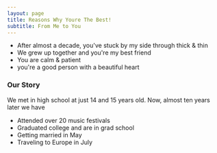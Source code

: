 ```yaml
---
layout: page
title: Reasons Why Youre The Best!
subtitle: From Me to You
---
```


- After almost a decade, you've stuck by my side through thick & thin
- We grew up together and you're my best friend
- You are calm & patient
- you're a good person with a beautiful heart



### Our Story

We met in high school at just 14 and 15 years old. Now, almost ten years later we have 
  - Attended over 20 music festivals
  - Graduated college and are in grad school 
  - Getting married in May 
  - Traveling to Europe in July
